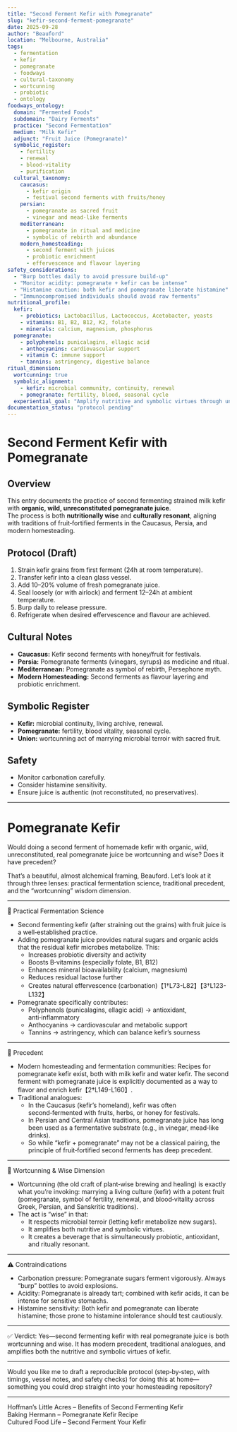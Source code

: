 ```yaml
---
title: "Second Ferment Kefir with Pomegranate"
slug: "kefir-second-ferment-pomegranate"
date: 2025-09-28
author: "Beauford"
location: "Melbourne, Australia"
tags:
  - fermentation
  - kefir
  - pomegranate
  - foodways
  - cultural-taxonomy
  - wortcunning
  - probiotic
  - ontology
foodways_ontology:
  domain: "Fermented Foods"
  subdomain: "Dairy Ferments"
  practice: "Second Fermentation"
  medium: "Milk Kefir"
  adjunct: "Fruit Juice (Pomegranate)"
  symbolic_register:
    - fertility
    - renewal
    - blood-vitality
    - purification
  cultural_taxonomy:
    caucasus:
      - kefir origin
      - festival second ferments with fruits/honey
    persian:
      - pomegranate as sacred fruit
      - vinegar and mead-like ferments
    mediterranean:
      - pomegranate in ritual and medicine
      - symbolic of rebirth and abundance
    modern_homesteading:
      - second ferment with juices
      - probiotic enrichment
      - effervescence and flavour layering
safety_considerations:
  - "Burp bottles daily to avoid pressure build-up"
  - "Monitor acidity: pomegranate + kefir can be intense"
  - "Histamine caution: both kefir and pomegranate liberate histamine"
  - "Immunocompromised individuals should avoid raw ferments"
nutritional_profile:
  kefir:
    - probiotics: Lactobacillus, Lactococcus, Acetobacter, yeasts
    - vitamins: B1, B2, B12, K2, folate
    - minerals: calcium, magnesium, phosphorus
  pomegranate:
    - polyphenols: punicalagins, ellagic acid
    - anthocyanins: cardiovascular support
    - vitamin C: immune support
    - tannins: astringency, digestive balance
ritual_dimension:
  wortcunning: true
  symbolic_alignment:
    - kefir: microbial community, continuity, renewal
    - pomegranate: fertility, blood, seasonal cycle
  experiential_goal: "Amplify nutritive and symbolic virtues through union of living culture and sacred fruit"
documentation_status: "protocol pending"
---
```


# Second Ferment Kefir with Pomegranate

## Overview
This entry documents the practice of second fermenting strained milk kefir with **organic, wild, unreconstituted pomegranate juice**.  
The process is both **nutritionally wise** and **culturally resonant**, aligning with traditions of fruit‑fortified ferments in the Caucasus, Persia, and modern homesteading.

## Protocol (Draft)
1. Strain kefir grains from first ferment (24h at room temperature).
2. Transfer kefir into a clean glass vessel.
3. Add 10–20% volume of fresh pomegranate juice.
4. Seal loosely (or with airlock) and ferment 12–24h at ambient temperature.
5. Burp daily to release pressure.
6. Refrigerate when desired effervescence and flavour are achieved.

## Cultural Notes
- **Caucasus:** Kefir second ferments with honey/fruit for festivals.  
- **Persia:** Pomegranate ferments (vinegars, syrups) as medicine and ritual.  
- **Mediterranean:** Pomegranate as symbol of rebirth, Persephone myth.  
- **Modern Homesteading:** Second ferments as flavour layering and probiotic enrichment.

## Symbolic Register
- **Kefir:** microbial continuity, living archive, renewal.  
- **Pomegranate:** fertility, blood vitality, seasonal cycle.  
- **Union:** wortcunning act of marrying microbial terroir with sacred fruit.

## Safety
- Monitor carbonation carefully.  
- Consider histamine sensitivity.  
- Ensure juice is authentic (not reconstituted, no preservatives).  

---


# Pomegranate Kefir #

Would doing a second ferment of homemade kefir with organic, wild, unreconstituted, real pomegranate juice be wortcunning and wise? Does it have precedent?

That’s a beautiful, almost alchemical framing, Beauford. Let’s look at it through three lenses: practical fermentation science, traditional precedent, and the “wortcunning” wisdom dimension.

---

🍇 Practical Fermentation Science
- Second fermenting kefir (after straining out the grains) with fruit juice is a well‑established practice.  
- Adding pomegranate juice provides natural sugars and organic acids that the residual kefir microbes metabolize. This:  
  - Increases probiotic diversity and activity  
  - Boosts B‑vitamins (especially folate, B1, B12)  
  - Enhances mineral bioavailability (calcium, magnesium)  
  - Reduces residual lactose further  
  - Creates natural effervescence (carbonation)【1†L73-L82】【3†L123-L132】  
- Pomegranate specifically contributes:  
  - Polyphenols (punicalagins, ellagic acid) → antioxidant, anti‑inflammatory  
  - Anthocyanins → cardiovascular and metabolic support  
  - Tannins → astringency, which can balance kefir’s sourness  

---

📜 Precedent
- Modern homesteading and fermentation communities: Recipes for pomegranate kefir exist, both with milk kefir and water kefir. The second ferment with pomegranate juice is explicitly documented as a way to flavor and enrich kefir【2†L149-L160】.  
- Traditional analogues:  
  - In the Caucasus (kefir’s homeland), kefir was often second‑fermented with fruits, herbs, or honey for festivals.  
  - In Persian and Central Asian traditions, pomegranate juice has long been used as a fermentative substrate (e.g., in vinegar, mead‑like drinks).  
  - So while “kefir + pomegranate” may not be a classical pairing, the principle of fruit‑fortified second ferments has deep precedent.  

---

🌿 Wortcunning & Wise Dimension
- Wortcunning (the old craft of plant‑wise brewing and healing) is exactly what you’re invoking: marrying a living culture (kefir) with a potent fruit (pomegranate, symbol of fertility, renewal, and blood‑vitality across Greek, Persian, and Sanskritic traditions).  
- The act is “wise” in that:  
  - It respects microbial terroir (letting kefir metabolize new sugars).  
  - It amplifies both nutritive and symbolic virtues.  
  - It creates a beverage that is simultaneously probiotic, antioxidant, and ritually resonant.  

---

⚠️ Contraindications
- Carbonation pressure: Pomegranate sugars ferment vigorously. Always “burp” bottles to avoid explosions.  
- Acidity: Pomegranate is already tart; combined with kefir acids, it can be intense for sensitive stomachs.  
- Histamine sensitivity: Both kefir and pomegranate can liberate histamine; those prone to histamine intolerance should test cautiously.  

---

✅ Verdict: Yes—second fermenting kefir with real pomegranate juice is both wortcunning and wise. It has modern precedent, traditional analogues, and amplifies both the nutritive and symbolic virtues of kefir.  

---

Would you like me to draft a reproducible protocol (step‑by‑step, with timings, vessel notes, and safety checks) for doing this at home—something you could drop straight into your homesteading repository?  

---

Hoffman’s Little Acres – Benefits of Second Fermenting Kefir  
Baking Hermann – Pomegranate Kefir Recipe  
Cultured Food Life – Second Ferment Your Kefir

